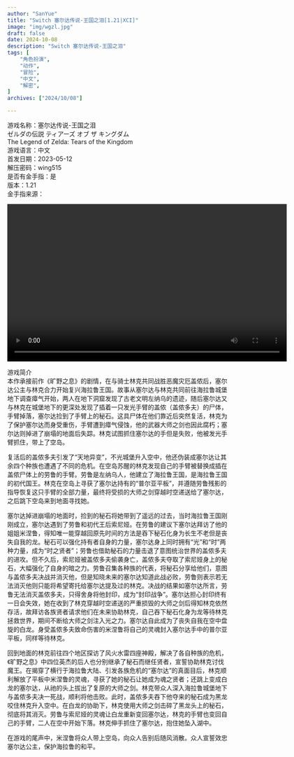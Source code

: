```yaml
---
author: "SanYue"
title: "Switch 塞尔达传说-王国之泪[1.21|XCI]"
image: "img/wgzl.jpg"
draft: false
date: 2024-10-08
description: "Switch 塞尔达传说-王国之泪"
tags: [
    "角色扮演",
    "动作",
    "冒险",
    "中文",
    "解密",
]
archives: ["2024/10/08"]

---
```


游戏名称：塞尔达传说-王国之泪  
ゼルダの伝説 ティアーズ オブ ザ キングダム  
The Legend of Zelda: Tears of the Kingdom  
游戏语言：中文  
首发日期：2023-05-12  
解压密码：wing515  
是否有金手指：是  
版本：1.21  
金手指来源：

<video width="640" height="360" controls>
    <source src="C:\Users\weijunchun_vendor\Documents\blog\static\videos\SED.mp4" type="video/mp4">
    Your browser does not support the video tag.
</video>




游戏简介  
本作承接前作《旷野之息》的剧情，在与骑士林克共同战胜恶魔灾厄盖侬后，塞尔达公主与林克合力开始复兴海拉鲁王国。故事从塞尔达与林克共同前往海拉鲁城堡地下调查瘴气开始，两人在地下洞窟发现了古老文明左纳乌的遗迹，随后塞尔达又与林克在城堡地下的更深处发现了插着一只发光手臂的盖侬（盖侬多夫）的尸体，手臂掉落，塞尔达捡到了手臂上的秘石。这具尸体在他们靠近后突然复活，林克为了保护塞尔达而身受重伤，手臂遭到瘴气侵蚀，他的武器大师之剑也因此腐朽；塞尔达则掉进了崩塌的地面后失踪。林克试图抓住塞尔达的手但是失败，他被发光手臂抓住，带上了空岛。

复活后的盖侬多夫引发了“天地异变”，不光城堡升入空中，他还伪装成塞尔达让其余四个种族也遭遇了不同的危机。在空岛苏醒的林克发现自己的手臂被替换成插在盖侬尸体上的劳鲁的手臂。劳鲁是左纳乌人，他建立了海拉鲁王国，是海拉鲁王国的初代国王。林克在空岛上寻获了塞尔达持有的“普尔亚平板”，并遵随劳鲁残影的指导恢复这只手臂的全部力量，最终将受损的大师之剑穿越时空递送给了塞尔达，之后跳下空岛来到地面寻找她。

塞尔达掉进崩塌的地面时，捡到的秘石将她带到了遥远的过去，当时海拉鲁王国刚刚成立，塞尔达遇到了劳鲁和初代王后索尼娅。在劳鲁的建议下塞尔达拜访了他的姐姐米涅鲁，得知唯一能穿越回原先时间的方法是吞下秘石化身为长生不老但是丧失自我的龙。秘石可以强化持有者自身的力量，塞尔达身上同时拥有“光”和“时”两种力量，成为“时之贤者”；劳鲁也借助秘石的力量击退了意图统治世界的盖侬多夫的进攻。但不久后，索尼娅被盖侬多夫偷袭身亡，盖侬多夫夺取了索尼娅身上的秘石，大幅强化了自身的暗之力。劳鲁召集各种族的代表，将秘石分享给他们，意图与盖侬多夫决战并消灭他，但是知晓未来的塞尔达知道此战必败，劳鲁则表示若无法消灭他则只能将希望寄托给塞尔达提及过的林克。决战的结果如塞尔达所言，劳鲁无法消灭盖侬多夫，只得舍身将他封印，成为“封印战争”。塞尔达担心封印终有一日会失效，她在收到了林克穿越时空递送的严重损毁的大师之剑后得知林克依然存活，故拜访各族贤者请求他们在未来协助林克，自己吞下秘石化身为龙等待林克拯救世界，期间不断给大师之剑注入光之力。塞尔达自此成为了丧失自我在空中盘旋的白龙。身受盖侬多夫致命伤害的米涅鲁将自己的灵魂封入塞尔达手中的普尔亚平板，同样等待林克。

回到地面的林克前往四个地区探访了风火水雷四座神殿，解决了各自种族的危机，《旷野之息》中四位英杰的后人也分别继承了秘石而继任贤者，宣誓协助林克讨伐魔王。在揭穿了横行于海拉鲁大陆、引发各族危机的“塞尔达”的真面目后，林克顺利解放了平板中米涅鲁的灵魂，寻获了她的秘石让她成为魂之贤者；还跳上变成白龙的塞尔达，从祂的头上拔出了复原的大师之剑。林克带众人深入海拉鲁城堡地下与盖侬多夫决一死战，顺利将他击败。此时，盖侬多夫吞下他夺来的秘石成为黑龙咬住林克升入空中。在白龙的协助下，林克使用大师之剑击碎了黑龙头上的秘石，彻底将其消灭。劳鲁与索尼娅的灵魂让白龙重新变回塞尔达，林克的手臂也变回自己的手臂，二人在空中开始下落。林克伸手抓住了塞尔达，抱住她坠入湖中。

在游戏的尾声中，米涅鲁将众人带上空岛，向众人告别后随风消散。众人宣誓效忠塞尔达公主，保护海拉鲁的和平。